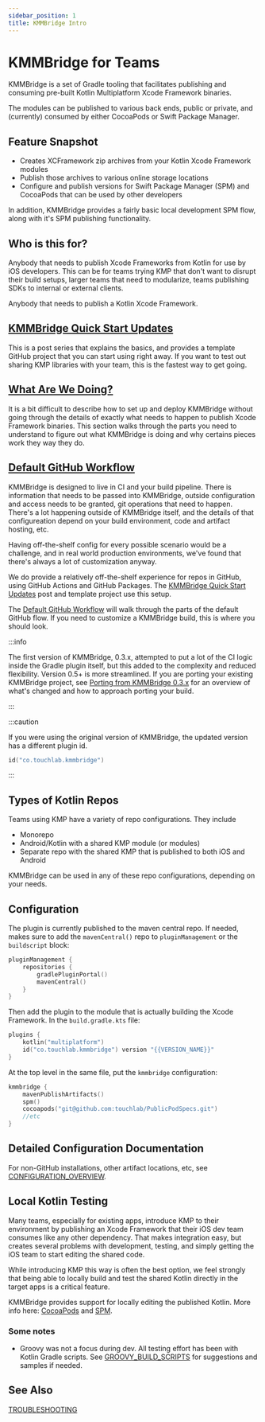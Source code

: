 ```yaml
---
sidebar_position: 1
title: KMMBridge Intro 
---
```


# KMMBridge for Teams

KMMBridge is a set of Gradle tooling that facilitates publishing and consuming pre-built Kotlin Multiplatform Xcode Framework binaries.

The modules can be published to various back ends, public or private, and (currently) consumed by either CocoaPods or Swift Package Manager.

## Feature Snapshot

* Creates XCFramework zip archives from your Kotlin Xcode Framework modules
* Publish those archives to various online storage locations
* Configure and publish versions for Swift Package Manager (SPM) and CocoaPods that can be used by other developers

In addition, KMMBridge provides a fairly basic local development SPM flow, along with it's SPM publishing functionality.

## Who is this for?

Anybody that needs to publish Xcode Frameworks from Kotlin for use by iOS developers. This can be for teams trying KMP that don't want to disrupt their build setups, larger teams that need to modularize, teams publishing SDKs to internal or external clients.

Anybody that needs to publish a Kotlin Xcode Framework.

<genericCta message="We build solutions that get teams started smoothly with Kotlin Multiplatform Mobile and ensure their success in production. Join our community to learn how your peers are adopting KMM."
link="https://form.typeform.com/to/MJTpmm#hubspot_utk=xxxxx&hubspot_page_name=xxxxx&hubspot_page_url=xxxxx" buttonMessage="Subscribe!"/>

## [KMMBridge Quick Start Updates](https://touchlab.co/kmmbridge-quickstart-updates)

This is a post series that explains the basics, and provides a template GitHub project that you can start using right away. If you want to test out sharing KMP libraries with your team, this is the fastest way to get going.

## [What Are We Doing?](WHAT_ARE_WE_DOING.md)

It is a bit difficult to describe how to set up and deploy KMMBridge without going through the details of exactly what needs to happen to publish Xcode Framework binaries. This section walks through the parts you need to understand to figure out what KMMBridge is doing and why certains pieces work they way they do.

## [Default GitHub Workflow](DEFAULT_GITHUB_FLOW.md)

KMMBridge is designed to live in CI and your build pipeline. There is information that needs to be passed into KMMBridge, outside configuration and access needs to be granted, git operations that need to happen. There's a lot happening outside of KMMBridge itself, and the details of that configureation depend on your build environment, code and artifact hosting, etc.

Having off-the-shelf config for every possible scenario would be a challenge, and in real world production environments, we've found that there's always a lot of customization anyway.

We do provide a relatively off-the-shelf experience for repos in GitHub, using GitHub Actions and GitHub Packages. The [KMMBridge Quick Start Updates](https://touchlab.co/kmmbridge-quickstart-updates) post and template project use this setup.

The [Default GitHub Workflow](DEFAULT_GITHUB_FLOW.md) will walk through the parts of the default GitHub flow. If you need to customize a KMMBridge build, this is where you should look.

:::info

The first version of KMMBridge, 0.3.x, attempted to put a lot of the CI logic inside the Gradle plugin itself, but this added to the complexity and reduced flexibility. Version 0.5+ is more streamlined. If you are porting your existing KMMBridge project, see [Porting from KMMBridge 0.3.x](PORTING_0.3.x) for an overview of what's changed and how to approach porting your build.

:::

:::caution

If you were using the original version of KMMBridge, the updated version has a different plugin id.

```kotlin
id("co.touchlab.kmmbridge")
```

:::

## Types of Kotlin Repos

Teams using KMP have a variety of repo configurations. They include

* Monorepo
* Android/Kotlin with a shared KMP module (or modules)
* Separate repo with the shared KMP that is published to both iOS and Android

KMMBridge can be used in any of these repo configurations, depending on your needs.

## Configuration

The plugin is currently published to the maven central repo. If needed, makes sure to add the `mavenCentral()` repo to `pluginManagement` or the `buildscript` block:

```kotlin
pluginManagement {
    repositories {
        gradlePluginPortal()
        mavenCentral()
    }
}
```

Then add the plugin to the module that is actually building the Xcode Framework. In the `build.gradle.kts` file:

```kotlin
plugins {
    kotlin("multiplatform")
    id("co.touchlab.kmmbridge") version "{{VERSION_NAME}}"
}
```

At the top level in the same file, put the `kmmbridge` configuration:

```kotlin
kmmbridge {
    mavenPublishArtifacts()
    spm()
    cocoapods("git@github.com:touchlab/PublicPodSpecs.git")
    //etc
}
```

## Detailed Configuration Documentation

For non-GitHub installations, other artifact locations, etc, see [CONFIGURATION_OVERVIEW](general/CONFIGURATION_OVERVIEW.md).

## Local Kotlin Testing

Many teams, especially for existing apps, introduce KMP to their environment by publishing an Xcode Framework that their iOS dev team consumes like any other dependency. That makes integration easy, but creates several problems with development, testing, and simply getting the iOS team to start editing the shared code.

While introducing KMP this way is often the best option, we feel strongly that being able to locally build and test the shared Kotlin directly in the target apps is a critical feature.

KMMBridge provides support for locally editing the published Kotlin. More info here: [CocoaPods](cocoapods/02_IOS_LOCAL_DEV_COCOAPODS.md) and [SPM](spm/02_IOS_LOCAL_DEV_SPM.md).

### Some notes

* Groovy was not a focus during dev. All testing effort has been with Kotlin Gradle scripts. See [GROOVY_BUILD_SCRIPTS](general/GROOVY_BUILD_SCRIPTS.md) for suggestions and samples if needed.

## See Also

[TROUBLESHOOTING](TROUBLESHOOTING.md)


